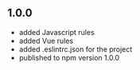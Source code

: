 ## 1.0.0
 - added Javascript rules
 - added Vue rules
 - added .eslintrc.json for the project
 - published to npm version 1.0.0
